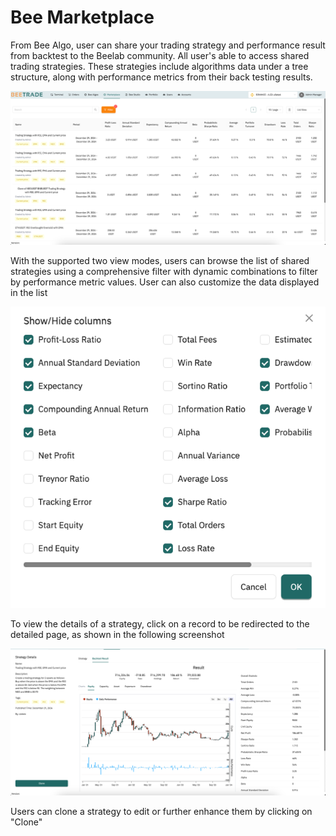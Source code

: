 # Bee Marketplace 

From Bee Algo, user can share your trading strategy and performance result from backtest to the Beelab community. All user's able to access shared trading strategies. These strategies include algorithms data under a tree structure, along with performance metrics from their back testing results.

![Alt text](images/Marketplace-list.png)

With the supported two view modes, users can browse the list of shared strategies using a comprehensive filter with dynamic combinations to filter by performance metric values. User can also customize the data displayed in the list

![Alt text](images/filter-indicator-marketplace.png)

To view the details of a strategy, click on a record to be redirected to the detailed page, as shown in the following screenshot

![Alt text](images/strategy-detail-marketplace.png)

Users can clone a strategy to edit or further enhance them by clicking on "Clone" 